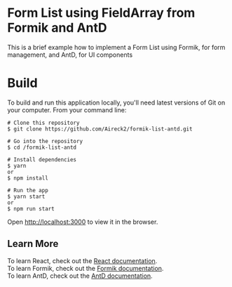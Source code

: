 # Form List using FieldArray from Formik and AntD
This is a brief example how to implement a Form List using Formik, for form management, and AntD, for UI components

# Build

To build and run this application locally, you'll need latest versions of Git on your computer. From your command line:

```
# Clone this repository
$ git clone https://github.com/Aireck2/formik-list-antd.git

# Go into the repository
$ cd /formik-list-antd

# Install dependencies
$ yarn
or
$ npm install

# Run the app
$ yarn start
or
$ npm run start
```

Open [http://localhost:3000](http://localhost:3000) to view it in the browser.

## Learn More

To learn React, check out the [React documentation](https://reactjs.org/). </br>
To learn Formik, check out the [Formik documentation](https://formik.org/docs/).</br>
To learn AntD, check out the [AntD documentation](https://ant.design/docs/react/introduce).</br>
